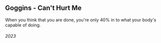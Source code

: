 ## Goggins - Can't Hurt Me

When you think that you are done, you're only 40% in to what your body's capable of doing.


###### 2023